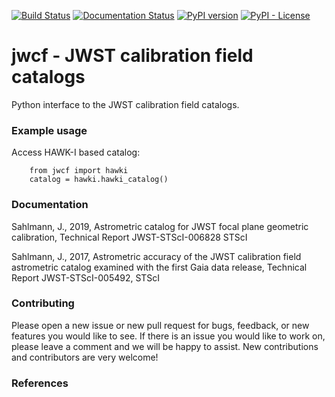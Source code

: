 [![Build Status](https://travis-ci.org/spacetelescope/jwst-calibration-field.svg?branch=master)](https://travis-ci.org/spacetelescope/jwst-calibration-field)
[![Documentation Status](https://readthedocs.org/projects/jwst-calibration-field/badge/?version=latest)](https://jwst-calibration-field.readthedocs.io/en/latest/?badge=latest)
[![PyPI version](https://badge.fury.io/py/jwcf.svg)](https://badge.fury.io/py/jwcf)
[![PyPI - License](https://img.shields.io/pypi/l/Django.svg)](https://github.com/spacetelescope/jwcf/blob/master/LICENSE.md)

# jwcf  -  JWST calibration field catalogs

Python interface to the JWST calibration field catalogs.


### Example usage
Access HAWK-I based catalog:        
````
    from jwcf import hawki 
    catalog = hawki.hawki_catalog() 
````    

### Documentation


Sahlmann, J., 2019, Astrometric catalog for JWST focal plane geometric calibration, Technical Report JWST-STScI-006828 STScI 

Sahlmann, J., 2017, Astrometric accuracy of the JWST calibration field astrometric catalog examined with the first Gaia data release, Technical Report JWST-STScI-005492, STScI


### Contributing
Please open a new issue or new pull request for bugs, feedback, or new features you would like to see. If there is an issue you would like to work on, please leave a comment and we will be happy to assist. New contributions and contributors are very welcome!   
 

### References



